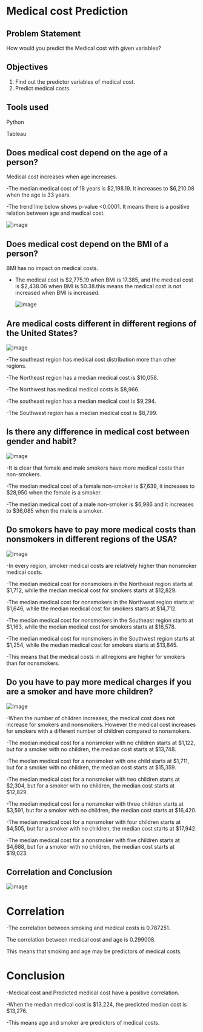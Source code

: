 # Medical cost Prediction

## Problem Statement

How would you predict the Medical cost with given variables?

## Objectives

1. Find out the predictor variables of medical cost.
2. Predict medical costs.

## Tools used

Python

Tableau
## Does medical cost depend on the age of a person?

Medical cost increases when age increases.

-The median medical cost of 18 years is $2,198.19. It increases to $6,210.08 when the age is 33 years.

-The trend line below shows p-value <0.0001. It means there is a positive relation between age and medical cost.

![image](https://github.com/user-attachments/assets/e08e2266-dedd-49f9-825b-1fa711049847)

## Does medical cost depend on the BMI of a person?

BMI has no impact on medical costs.

- The medical cost is $2,775.19 when BMI is 17.385, and the medical cost is $2,438.06 when BMI is 50.38.this means the medical cost is not increased when BMI is increased.
  

   ![image](https://github.com/user-attachments/assets/d582e3a1-fec4-48aa-98c1-f41105feb1af)

## Are medical costs different in different regions of the United States?

![image](https://github.com/user-attachments/assets/d93420d4-9aea-40ef-a12f-3dd3d39e5193)

-The southeast region has medical cost distribution more than other regions.

-The Northeast region has a median medical cost is $10,058.

-The Northwest has medical medical costs is $8,966.

-The southeast region has a median medical cost is $9,294.

-The Southwest region has a median medical cost is $8,799.

## Is there any difference in medical cost between gender and habit?

![image](https://github.com/user-attachments/assets/13e7d2ae-6201-4ee1-b4b1-1b35d9db009c)

-It is clear that female and male smokers have more medical costs than non-smokers.

-The median medical cost of a female non-smoker is $7,639, it increases to $28,950 when the female is a smoker.

-The median medical cost of a male non-smoker is $6,986 and it increases to $36,085 when the male is a smoker.

## Do smokers have to pay more medical costs than nonsmokers in different regions of the USA?

![image](https://github.com/user-attachments/assets/b30bb930-a50f-4085-9684-b6a6f2385015)

-In every region, smoker medical costs are relatively higher than nonsmoker medical costs.

-The median medical cost for nonsmokers in the Northeast region starts at $1,712, while the median medical cost for smokers starts at $12,829.

-The median medical cost for nonsmokers in the Northwest region starts at $1,646, while the median medical cost for smokers starts at $14,712.

-The median medical cost for nonsmokers in the Southeast region starts at $1,163, while the median medical cost for smokers starts at $16,578.

-The median medical cost for nonsmokers in the Southwest region starts at $1,254, while the median medical cost for smokers starts at $13,845.

-This means that the medical costs in all regions are higher for smokers than for nonsmokers.

## Do you have to pay more medical charges if you are a smoker and have more children?

![image](https://github.com/user-attachments/assets/76a4cc49-be63-4557-8368-2b0891d13e32)

-When the number of children increases, the medical cost does not increase for smokers and nonsmokers. However the medical cost increases for smokers with a different number of children compared to nonsmokers.

-The median medical cost for a nonsmoker with no children starts at $1,122, but for a smoker with no children, the median cost starts at $13,748.

-The median medical cost for a nonsmoker with one child starts at $1,711, but for a smoker with no children, the median cost starts at $15,359.

-The median medical cost for a nonsmoker with two children starts at $2,304, but for a smoker with no children, the median cost starts at $12,829.

-The median medical cost for a nonsmoker with three children starts at $3,591, but for a smoker with no children, the median cost starts at $16,420.

-The median medical cost for a nonsmoker with four children starts at $4,505, but for a smoker with no children, the median cost starts at $17,942.

-The median medical cost for a nonsmoker with five children starts at $4,688, but for a smoker with no children, the median cost starts at $19,023.

## Correlation and Conclusion

![image](https://github.com/user-attachments/assets/0d12362c-41ee-4d75-bb53-d50efa7ee98d)


# Correlation

-The correlation between smoking and medical costs is 0.787251.

The correlation between medical cost and age is 0.299008.

This means that smoking and age may be predictors of medical costs.

# Conclusion

-Medical cost and Predicted medical cost have a positive correlation.

-When the median medical cost is $13,224, the predicted median cost is $13,276.

-This means age and smoker are predictors of medical costs.



  

